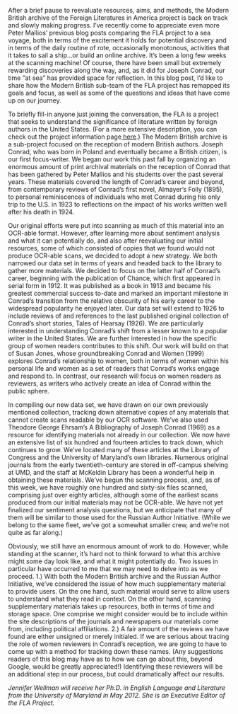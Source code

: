 After a brief pause to reevaluate resources, aims, and methods, the Modern British archive of the Foreign Literatures in America project is back on track and slowly making progress. I’ve recently come to appreciate even more Peter Mallios’ previous blog posts comparing the FLA project to a sea voyage, both in terms of the excitement it holds for potential discovery and in terms of the daily routine of rote, occasionally monotonous, activities that it takes to sail a ship…or build an online archive. It’s been a long few weeks at the scanning machine! Of course, there have been small but extremely rewarding discoveries along the way, and, as it did for Joseph Conrad, our time “at sea” has provided space for reflection. In this blog post, I’d like to share how the Modern British sub-team of the FLA project has remapped its goals and focus, as well as some of the questions and ideas that have come up on our journey.

To briefly fill-in anyone just joining the conversation, the FLA is a project that seeks to understand the significance of literature written by foreign authors in the United States. (For a more extensive description, you can check out the project information page[ here](http://mith.umd.edu/research/fla).) The Modern British archive is a sub-project focused on the reception of modern British authors. Joseph Conrad, who was born in Poland and eventually became a British citizen, is our first focus-writer. We began our work this past fall by organizing an enormous amount of print archival materials on the reception of Conrad that has been gathered by Peter Mallios and his students over the past several years. These materials covered the length of Conrad’s career and beyond, from contemporary reviews of Conrad’s first novel, Almayer’s Folly (1895), to personal reminiscences of individuals who met Conrad during his only trip to the U.S. in 1923 to reflections on the impact of his works written well after his death in 1924.

Our original efforts were put into scanning as much of this material into an OCR-able format. However, after learning more about sentiment analysis and what it can potentially do, and also after reevaluating our initial resources, some of which consisted of copies that we found would not produce OCR-able scans, we decided to adopt a new strategy. We both narrowed our data set in terms of years and headed back to the library to gather more materials. We decided to focus on the latter half of Conrad’s career, beginning with the publication of Chance, which first appeared in serial form in 1912. It was published as a book in 1913 and became his greatest commercial success to-date and marked an important milestone in Conrad’s transition from the relative obscurity of his early career to the widespread popularity he enjoyed later. Our data set will extend to 1926 to include reviews of and references to the last published original collection of Conrad’s short stories, Tales of Hearsay (1926). We are particularly interested in understanding Conrad’s shift from a lesser known to a popular writer in the United States. We are further interested in how the specific group of women readers contributes to this shift. Our work will build on that of Susan Jones, whose groundbreaking Conrad and Women (1999) explores Conrad’s relationship to women, both in terms of women within his personal life and women as a set of readers that Conrad’s works engage and respond to. In contrast, our research will focus on women readers as reviewers, as writers who actively create an idea of Conrad within the public sphere.

In compiling our new data set, we have drawn on our own previously mentioned collection, tracking down alternative copies of any materials that cannot create scans readable by our OCR software. We’ve also used Theodore George Ehrsam’s A Bibliography of Joseph Conrad (1969) as a resource for identifying materials not already in our collection. We now have an extensive list of six hundred and fourteen articles to track down, which continues to grow. We’ve located many of these articles at the Library of Congress and the University of Maryland’s own libraries. Numerous original journals from the early twentieth-century are stored in off-campus shelving at UMD, and the staff at McKeldin Library has been a wonderful help in obtaining these materials. We’ve begun the scanning process, and, as of this week, we have roughly one hundred and sixty-six files scanned, comprising just over eighty articles, although some of the earliest scans produced from our initial materials may not be OCR-able. We have not yet finalized our sentiment analysis questions, but we anticipate that many of them will be similar to those used for the Russian Author Initiative. (While we belong to the same fleet, we’ve got a somewhat smaller crew, and we’re not quite as far along.)

Obviously, we still have an enormous amount of work to do. However, while standing at the scanner, it’s hard not to think forward to what this archive might some day look like, and what it might potentially do. Two issues in particular have occurred to me that we may need to delve into as we proceed. 1.) With both the Modern British archive and the Russian Author Initiative, we’ve considered the issue of how much supplementary material to provide users. On the one hand, such material would serve to allow users to understand what they read in context. On the other hand, scanning supplementary materials takes up resources, both in terms of time and storage space. One comprise we might consider would be to include within the site descriptions of the journals and newspapers our materials come from, including political affiliations. 2.) A fair amount of the reviews we have found are either unsigned or merely initialed. If we are serious about tracing the role of women reviewers in Conrad’s reception, we are going to have to come up with a method for tracking down these names. (Any suggestions readers of this blog may have as to how we can go about this, beyond Google, would be greatly appreciated!) Identifying these reviewers will be an additional step in our process, but could dramatically affect our results.

_Jennifer Wellman will receive her Ph.D. in English Language and Literature from the University of Maryland in May 2012. She is an Executive Editor of the FLA Project._